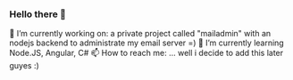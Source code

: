 ### Hello there 👋
🔭 I’m currently working on: a private project called "mailadmin" with an nodejs backend to administrate my email server =)
🌱 I’m currently learning Node.JS, Angular, C#
📫 How to reach me: ... well i decide to add this later guyes :)

<!--
**visualNetworks/visualNetworks** is a ✨ _special_ ✨ repository because its `README.md` (this file) appears on your GitHub profile.

Here are some ideas to get you started:

- 🔭 I’m currently working on ...
- 🌱 I’m currently learning ...
- 👯 I’m looking to collaborate on ...
- 🤔 I’m looking for help with ...
- 💬 Ask me about ...
- 📫 How to reach me: ...
- 😄 Pronouns: ...
- ⚡ Fun fact: ...
-->
